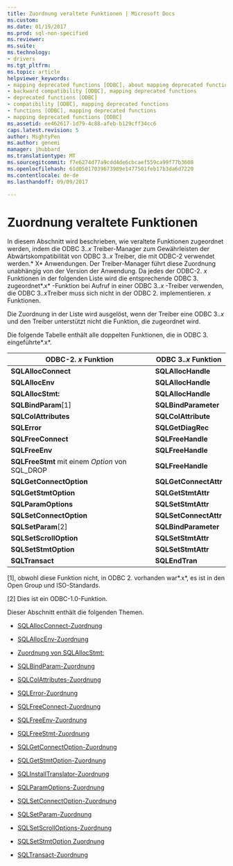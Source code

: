 ```yaml
---
title: Zuordnung veraltete Funktionen | Microsoft Docs
ms.custom: 
ms.date: 01/19/2017
ms.prod: sql-non-specified
ms.reviewer: 
ms.suite: 
ms.technology:
- drivers
ms.tgt_pltfrm: 
ms.topic: article
helpviewer_keywords:
- mapping deprecated functions [ODBC], about mapping deprecated functions
- backward compatibility [ODBC], mapping deprecated functions
- deprecated functions [ODBC]
- compatibility [ODBC], mapping deprecated functions
- functions [ODBC], mapping deprecated functions
- mapping deprecated functions [ODBC]
ms.assetid: ee462617-1d79-4c88-afeb-b129cff34cc6
caps.latest.revision: 5
author: MightyPen
ms.author: genemi
manager: jhubbard
ms.translationtype: MT
ms.sourcegitcommit: f7e6274d77a9cdd4de6cbcaef559ca99f77b3608
ms.openlocfilehash: 61d05017039673989e1477501feb17b3da6d7220
ms.contentlocale: de-de
ms.lasthandoff: 09/09/2017

---
```

# <a name="mapping-deprecated-functions"></a>Zuordnung veraltete Funktionen
In diesem Abschnitt wird beschrieben, wie veraltete Funktionen zugeordnet werden, indem die ODBC 3.*.x* Treiber-Manager zum Gewährleisten der Abwärtskompatibilität von ODBC 3.*.x* Treiber, die mit ODBC-2 verwendet werden.* X* Anwendungen. Der Treiber-Manager führt diese Zuordnung unabhängig von der Version der Anwendung. Da jedes der ODBC-2. *x* Funktionen in der folgenden Liste wird die entsprechende ODBC 3. zugeordnet*.x* -Funktion bei Aufruf in einer ODBC 3.*.x* -Treiber verwenden, die ODBC 3.*.x*Treiber muss sich nicht in der ODBC 2. implementieren. *x* Funktionen.  
  
 Die Zuordnung in der Liste wird ausgelöst, wenn der Treiber eine ODBC 3.*.x* und den Treiber unterstützt nicht die Funktion, die zugeordnet wird.  
  
 Die folgende Tabelle enthält alle doppelten Funktionen, die in ODBC 3. eingeführte*.x*.  
  
|ODBC-2. *x* Funktion|ODBC 3.*.x* Funktion|  
|-------------------------|-------------------------|  
|**SQLAllocConnect**|**SQLAllocHandle**|  
|**SQLAllocEnv**|**SQLAllocHandle**|  
|**SQLAllocStmt:**|**SQLAllocHandle**|  
|**SQLBindParam**[1]|**SQLBindParameter**|  
|**SQLColAttributes**|**SQLColAttribute**|  
|**SQLError**|**SQLGetDiagRec**|  
|**SQLFreeConnect**|**SQLFreeHandle**|  
|**SQLFreeEnv**|**SQLFreeHandle**|  
|**SQLFreeStmt** mit einem *Option* von SQL_DROP|**SQLFreeHandle**|  
|**SQLGetConnectOption**|**SQLGetConnectAttr**|  
|**SQLGetStmtOption**|**SQLGetStmtAttr**|  
|**SQLParamOptions**|**SQLSetStmtAttr**|  
|**SQLSetConnectOption**|**SQLSetConnectAttr**|  
|**SQLSetParam**[2]|**SQLBindParameter**|  
|**SQLSetScrollOption**|**SQLSetStmtAttr**|  
|**SQLSetStmtOption**|**SQLSetStmtAttr**|  
|**SQLTransact**|**SQLEndTran**|  
  
 [1], obwohl diese Funktion nicht, in ODBC 2. vorhanden war*.x*, es ist in den Open Group und ISO-Standards.  
  
 [2] Dies ist ein ODBC-1.0-Funktion.  
  
 Dieser Abschnitt enthält die folgenden Themen.  
  
-   [SQLAllocConnect-Zuordnung](../../../odbc/reference/appendixes/sqlallocconnect-mapping.md)  
  
-   [SQLAllocEnv-Zuordnung](../../../odbc/reference/appendixes/sqlallocenv-mapping.md)  
  
-   [Zuordnung von SQLAllocStmt:](../../../odbc/reference/appendixes/sqlallocstmt-mapping.md)  
  
-   [SQLBindParam-Zuordnung](../../../odbc/reference/appendixes/sqlbindparam-mapping.md)  
  
-   [SQLColAttributes-Zuordnung](../../../odbc/reference/appendixes/sqlcolattributes-mapping.md)  
  
-   [SQLError-Zuordnung](../../../odbc/reference/appendixes/sqlerror-mapping.md)  
  
-   [SQLFreeConnect-Zuordnung](../../../odbc/reference/appendixes/sqlfreeconnect-mapping.md)  
  
-   [SQLFreeEnv-Zuordnung](../../../odbc/reference/appendixes/sqlfreeenv-mapping.md)  
  
-   [SQLFreeStmt-Zuordnung](../../../odbc/reference/appendixes/sqlfreestmt-mapping.md)  
  
-   [SQLGetConnectOption-Zuordnung](../../../odbc/reference/appendixes/sqlgetconnectoption-mapping.md)  
  
-   [SQLGetStmtOption-Zuordnung](../../../odbc/reference/appendixes/sqlgetstmtoption-mapping.md)  
  
-   [SQLInstallTranslator-Zuordnung](../../../odbc/reference/appendixes/sqlinstalltranslator-mapping.md)  
  
-   [SQLParamOptions-Zuordnung](../../../odbc/reference/appendixes/sqlparamoptions-mapping.md)  
  
-   [SQLSetConnectOption-Zuordnung](../../../odbc/reference/appendixes/sqlsetconnectoption-mapping.md)  
  
-   [SQLSetParam-Zuordnung](../../../odbc/reference/appendixes/sqlsetparam-mapping.md)  
  
-   [SQLSetScrollOptions-Zuordnung](../../../odbc/reference/appendixes/sqlsetscrolloptions-mapping.md)  
  
-   [SQLSetStmtOption Zuordnung](../../../odbc/reference/appendixes/sqlsetstmtoption-mapping.md)  
  
-   [SQLTransact-Zuordnung](../../../odbc/reference/appendixes/sqltransact-mapping.md)
